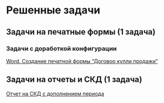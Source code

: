 # Решенные задачи
## Задачи на печатные формы (1 задача)
### Задачи с доработкой конфигурации
[Word. Создание печатной формы “Договор купли продажи”](https://github.com/anton-petrunov/1C/tree/problem_29)

## Задачи на отчеты и СКД (1 задача)
[Отчет на СКД с дополнением периода](https://github.com/anton-petrunov/1C/tree/problem_34)
